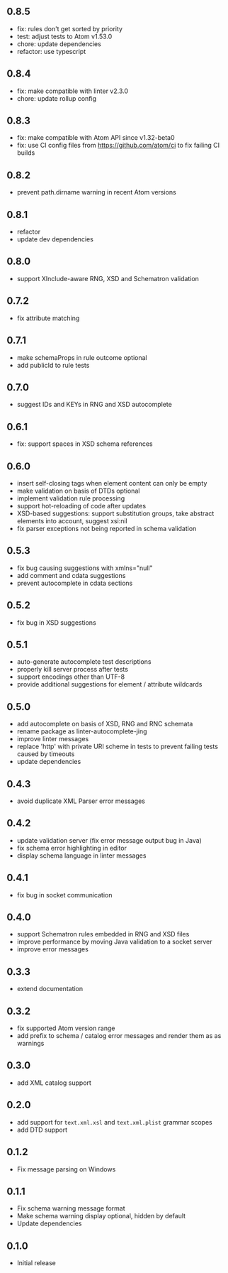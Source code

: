 ## 0.8.5
* fix: rules don't get sorted by priority
* test: adjust tests to Atom v1.53.0
* chore: update dependencies
* refactor: use typescript

## 0.8.4
* fix: make compatible with linter v2.3.0
* chore: update rollup config

## 0.8.3
* fix: make compatible with Atom API since v1.32-beta0
* fix: use CI config files from https://github.com/atom/ci to fix failing CI builds

## 0.8.2
* prevent path.dirname warning in recent Atom versions

## 0.8.1
* refactor
* update dev dependencies

## 0.8.0
* support XInclude-aware RNG, XSD and Schematron validation

## 0.7.2
* fix attribute matching

## 0.7.1
* make schemaProps in rule outcome optional
* add publicId to rule tests

## 0.7.0
* suggest IDs and KEYs in RNG and XSD autocomplete

## 0.6.1
* fix: support spaces in XSD schema references

## 0.6.0
* insert self-closing tags when element content can only be empty
* make validation on basis of DTDs optional
* implement validation rule processing
* support hot-reloading of code after updates
* XSD-based suggestions: support substitution groups, take abstract elements into account, suggest xsi:nil
* fix parser exceptions not being reported in schema validation

## 0.5.3
* fix bug causing suggestions with xmlns="null"
* add comment and cdata suggestions
* prevent autocomplete in cdata sections

## 0.5.2
* fix bug in XSD suggestions

## 0.5.1
* auto-generate autocomplete test descriptions
* properly kill server process after tests
* support encodings other than UTF-8
* provide additional suggestions for element / attribute wildcards

## 0.5.0
* add autocomplete on basis of XSD, RNG and RNC schemata
* rename package as linter-autocomplete-jing
* improve linter messages
* replace 'http' with private URI scheme in tests to prevent failing tests caused by timeouts
* update dependencies

## 0.4.3
* avoid duplicate XML Parser error messages

## 0.4.2
* update validation server (fix error message output bug in Java)
* fix schema error highlighting in editor
* display schema language in linter messages

## 0.4.1
* fix bug in socket communication

## 0.4.0
* support Schematron rules embedded in RNG and XSD files
* improve performance by moving Java validation to a socket server
* improve error messages

## 0.3.3
* extend documentation

## 0.3.2
* fix supported Atom version range
* add prefix to schema / catalog error messages and render them as as warnings

## 0.3.0
* add XML catalog support

## 0.2.0
* add support for `text.xml.xsl` and `text.xml.plist` grammar scopes
* add DTD support

## 0.1.2
* Fix message parsing on Windows

## 0.1.1
* Fix schema warning message format
* Make schema warning display optional, hidden by default
* Update dependencies

## 0.1.0
* Initial release
